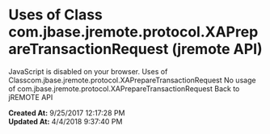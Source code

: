 # Uses of Class com.jbase.jremote.protocol.XAPrepareTransactionRequest (jremote API)

JavaScript is disabled on your browser. Uses of Classcom.jbase.jremote.protocol.XAPrepareTransactionRequest No usage of com.jbase.jremote.protocol.XAPrepareTransactionRequest Back to jREMOTE API  

**Created At:** 9/25/2017 12:17:28 PM  
**Updated At:** 4/4/2018 9:37:40 PM  

